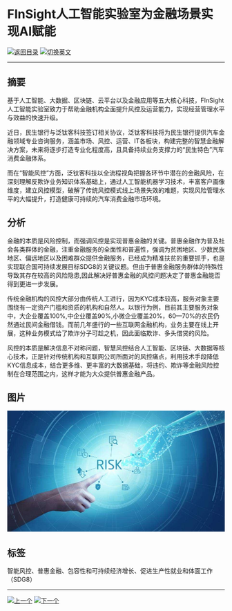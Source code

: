 # FInSight人工智能实验室为金融场景实现AI赋能

[![返回目录](http://img.shields.io/badge/点击-返回目录-875A7B.svg?style=flat&colorA=8F8F8F)](/)
[![切换英文](http://img.shields.io/badge/切换-英文-875A7B.svg?style=flat&colorA=8F8F8F)](https://doc.shanghaiopen.org.cn/case/8/en_2.html)

----------

## 摘要

基于人工智能、大数据、区块链、云平台以及金融应用等五大核心科技，FInSight 人工智能实验室致力于帮助金融机构全面提升风控及运营能力，实现经营管理水平与效益的快速升级。

近日，民生银行与泛钛客科技签订相关协议，泛钛客科技将为民生银行提供汽车金融领域专业咨询服务，涵盖市场、风控、运营、IT各板块，构建完整的智慧金融解决方案，未来将逐步打造专业化程度高，且具备持续业务支撑力的“民生特色”汽车消费金融体系。

而在“智能风控”方面，泛钛客科技以全流程视角把握各环节中潜在的金融风险，在深刻理解反欺诈业务知识体系基础上，通过人工智能机器学习技术，丰富客户画像维度，建立风控模型，破解了传统风控模式线上场景失效的难题，实现风险管理水平的大幅提升，打造健康可持续的汽车消费金融市场环境。

## 分析

金融的本质是风险控制，而强调风控是实现普惠金融的关键。普惠金融作为普及社会各类群体的金融，注重金融服务的全面性和普遍性，强调为贫困地区、少数民族地区、偏远地区以及困难群众提供金融服务，已经成为精准扶贫的重要抓手，也是实现联合国可持续发展目标SDG8的关键议题。但由于普惠金融服务群体的特殊性导致其存在较高的风险隐患,因此解决好普惠金融的风控问题决定了普惠金融能否得到更进一步发展。

传统金融机构的风控大部分由传统人工进行，因为KYC成本较高，服务对象主要围绕有一定资产门槛和资质的机构和自然人。以银行为例，目前其主要服务对象中，大企业覆盖100%,中企业覆盖90%,小微企业覆盖20%，60—70%的农民仍然通过民间金融借钱。而前几年盛行的一些互联网金融机构，业务主要在线上开展，这种业务模式给了欺诈分子可趁之机，因此面临欺诈、多头借贷的风险。

风控的本质是解决信息不对称问题，智慧风控结合人工智能、区块链、大数据等核心技术，正是针对传统机构和互联网公司所面对的风控痛点，利用技术手段降低KYC信息成本，结合更多维、更丰富的大数据基础，将违约、欺诈等金融风险控制在合理范围之内，这样才能为大众提供普惠金融产品。




## 图片

![图片](8.2.1.jpg)


## 标签

智能风控、普惠金融、包容性和可持续经济增长、促进生产性就业和体面工作（SDG8）


----------

 [![上一个](http://img.shields.io/badge/查看-上一个-875A7B.svg?style=flat&colorA=8F8F8F)](https://doc.shanghaiopen.org.cn/case/8/1.html)
 [![下一个](http://img.shields.io/badge/查看-下一个-875A7B.svg?style=flat&colorA=8F8F8F)](https://doc.shanghaiopen.org.cn/case/8/3.html)
 
 
